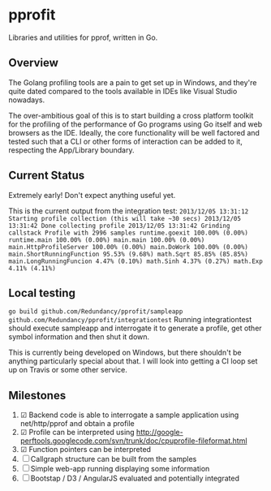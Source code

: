 pprofit
=======

Libraries and utilities for pprof, written in Go.

Overview
--------

The Golang profiling tools are a pain to get set up in Windows, and they're quite dated compared to the tools available in IDEs like Visual Studio nowadays.

The over-ambitious goal of this is to start building a cross platform toolkit for the profiling of the performance of Go programs using Go itself and web browsers as the IDE. 
Ideally, the core functionality will be well factored and tested such that a CLI or other forms of interaction can be added to it, respecting the App/Library boundary.

Current Status
--------------

Extremely early! Don't expect anything useful yet.

This is the current output from the integration test:
`
2013/12/05 13:31:12 Starting profile collection (this will take ~30 secs)
2013/12/05 13:31:42 Done collecting profile
2013/12/05 13:31:42 Grinding callstack
Profile with 2996 samples
 runtime.goexit 100.00% (0.00%)
   runtime.main 100.00% (0.00%)
     main.main 100.00% (0.00%)
       main.HttpProfileServer 100.00% (0.00%)
         main.DoWork 100.00% (0.00%)
           main.ShortRunningFunction 95.53% (9.68%)
             math.Sqrt 85.85% (85.85%)
           main.LongRunningFuncion 4.47% (0.10%)
             math.Sinh 4.37% (0.27%)
               math.Exp 4.11% (4.11%)
`

Local testing
-------------
`go build github.com/Redundancy/pprofit/sampleapp github.com/Redundancy/pprofit/integrationtest`
Running integrationtest should execute sampleapp and interrogate it to generate a profile, get other symbol information and then shut it down.

This is currently being developed on Windows, but there shouldn't be anything particularly special about that. I will look into getting a CI loop set up on Travis or some other service. 

Milestones
----------

1. ☑ Backend code is able to interrogate a sample application using net/http/pprof and obtain a profile
2. ☑ Profile can be interpreted using http://google-perftools.googlecode.com/svn/trunk/doc/cpuprofile-fileformat.html
3. ☑ Function pointers can be interpreted
4. ☐ Callgraph structure can be built from the samples
5. ☐ Simple web-app running displaying some information
6. ☐ Bootstap / D3 / AngularJS evaluated and potentially integrated
